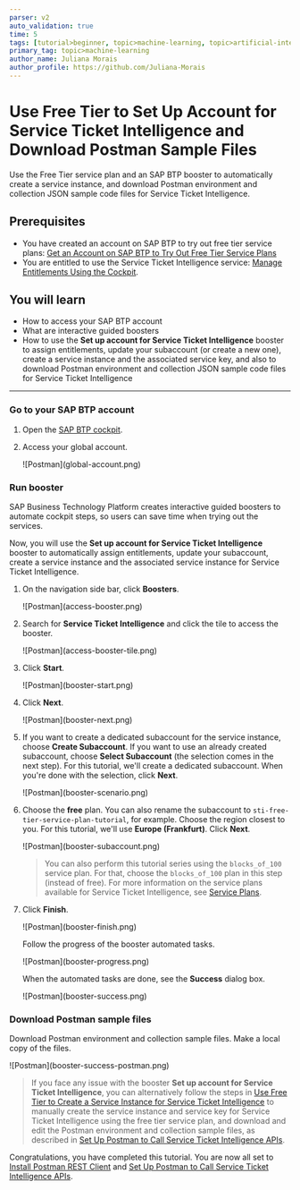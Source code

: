 ```yaml
---
parser: v2
auto_validation: true
time: 5
tags: [tutorial>beginner, topic>machine-learning, topic>artificial-intelligence, topic>cloud, software-product>sap-business-technology-platform, software-product>sap-ai-business-services, software-product>service-ticket-intelligence, tutorial>free-tier]
primary_tag: topic>machine-learning
author_name: Juliana Morais
author_profile: https://github.com/Juliana-Morais
---
```


# Use Free Tier to Set Up Account for Service Ticket Intelligence and Download Postman Sample Files
<!-- description --> Use the Free Tier service plan and an SAP BTP booster to automatically create a service instance, and download Postman environment and collection JSON sample code files for Service Ticket Intelligence.

## Prerequisites
- You have created an account on SAP BTP to try out free tier service plans: [Get an Account on SAP BTP to Try Out Free Tier Service Plans](btp-free-tier-account)
- You are entitled to use the Service Ticket Intelligence service: [Manage Entitlements Using the Cockpit](btp-cockpit-entitlements).

## You will learn
  - How to access your SAP BTP account
  - What are interactive guided boosters
  - How to use the **Set up account for Service Ticket Intelligence** booster to assign entitlements, update your subaccount (or create a new one), create a service instance and the associated service key, and also to download Postman environment and collection JSON sample code files for Service Ticket Intelligence
---

### Go to your SAP BTP account


1. Open the [SAP BTP cockpit](https://account.hana.ondemand.com/cockpit#/home/allaccounts).

2. Access your global account.

    <!-- border -->![Postman](global-account.png)    



### Run booster


SAP Business Technology Platform creates interactive guided boosters to automate cockpit steps, so users can save time when trying out the services.

Now, you will use the **Set up account for Service Ticket Intelligence** booster to automatically assign entitlements, update your subaccount, create a service instance and the associated service instance for Service Ticket Intelligence.

1. On the navigation side bar, click **Boosters**.

    <!-- border -->![Postman](access-booster.png)

2. Search for **Service Ticket Intelligence** and click the tile to access the booster.

    <!-- border -->![Postman](access-booster-tile.png)

3. Click **Start**.

    <!-- border -->![Postman](booster-start.png)

4. Click **Next**.

    <!-- border -->![Postman](booster-next.png)

5. If you want to create a dedicated subaccount for the service instance, choose **Create Subaccount**. If you want to use an already created subaccount, choose **Select Subaccount** (the selection comes in the next step). For this tutorial, we'll create a dedicated subaccount. When you're done with the selection, click **Next**.

    <!-- border -->![Postman](booster-scenario.png)

6. Choose the **free** plan. You can also rename the subaccount to `sti-free-tier-service-plan-tutorial`, for example. Choose the region closest to you. For this tutorial, we'll use **Europe (Frankfurt)**. Click **Next**.

    <!-- border -->![Postman](booster-subaccount.png)

    >You can also perform this tutorial series using the `blocks_of_100` service plan. For that, choose the `blocks_of_100` plan in this step (instead of free). For more information on the service plans available for Service Ticket Intelligence, see [Service Plans](https://help.sap.com/docs/SERVICE_TICKET_INTELLIGENCE/934ccff77ddb4fa2bf268a0085984db0/12e4b770e0d741a3911a5b196bf383f8.html).

7. Click **Finish**.

    <!-- border -->![Postman](booster-finish.png)

    Follow the progress of the booster automated tasks.

    <!-- border -->![Postman](booster-progress.png)

    When the automated tasks are done, see the **Success** dialog box.

    <!-- border -->![Postman](booster-success.png)




### Download Postman sample files


Download Postman environment and collection sample files. Make a local copy of the files.

<!-- border -->![Postman](booster-success-postman.png)

>If you face any issue with the booster **Set up account for Service Ticket Intelligence**, you can alternatively follow the steps in [Use Free Tier to Create a Service Instance for Service Ticket Intelligence](cp-aibus-sti-free-service-instance) to manually create the service instance and service key for Service Ticket Intelligence using the free tier service plan, and download and edit the Postman environment and collection sample files, as described in [Set Up Postman to Call Service Ticket Intelligence APIs](cp-aibus-sti-setup-postman).

Congratulations, you have completed this tutorial. You are now all set to [Install Postman REST Client](api-tools-postman-install) and [Set Up Postman to Call Service Ticket Intelligence APIs](cp-aibus-sti-setup-postman).

